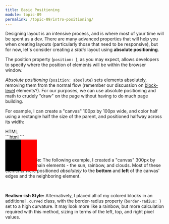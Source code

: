 ```yaml
---
title: Basic Positioning
module: topic-09
permalink: /topic-09/intro-positioning/
---
```


<div class="divider-heading"></div>

Designing layout is an intensive process, and is where most of your time will be spent as a dev. There are many advanced properties that will help you when creating layouts (particularly those that need to be responsive), but for now, let's consider creating a _static_ layout using **absolute positioning**.

The position property (`position: `), as you may expect, allows developers to specify where the position of elements will be within the browser window.

_Absolute positioning_ (`position: absolute`) sets elements absolutely, removing them from the normal flow (remember our discussion on [block-level](../../topic-06/div-element/) elements?). For our purposes, we can use absolute positioning and math to crudely "draw" on the page without having to do much page building.

For example, I can create a "canvas" 100px by 100px wide, and color half using a rectangle half the size of the parent, and positioned halfway across its width:

<div class="code-heading">
  <span class="html">HTML</span>
</div>
```html
<head>
  <style>
    .canvas {
      background-color: black;
      height: 100px;
      width: 100px;
      position: absolute;
    }
    .rectangle {
      background-color: red;
      height: 100px;
      width: 50px;
      position: absolute;
      left: 50px;
    }
  </style>
</head>

<body>
  <div class="canvas">
    <div class="rectangle"></div>
  </div>
</body>
```


#### Example

**Geometric Style:** The following example, I created a "canvas" 300px by 300px, with 3 main elements - the sun, rainbow, and clouds. Most of these elements were positioned _absolutely_ to the **bottom** and **left** of the canvas' edges and the neighboring element.


<div class="codepen-embed">
  <p data-height="400" data-theme-id="30567" data-slug-hash="MWeyROx" data-default-tab="css,result" data-user="retrog4m3r" data-embed-version="2" data-pen-title="[Topic-08] Basic Absolute Positioning" class="codepen"></p>
</div>

<br/>

**Realism-ish Style:** Alternatively, I placed all of my colored blocks in an additional `.curved` class, with the border-radius property (`border-radius: `) set to a high curvature. It may look more like a rainbow, but more calculation required with this method, sizing in terms of the left, top, and right pixel values.

<div class="codepen-embed">
  <p data-height="400" data-theme-id="30567" data-slug-hash="zYBqXpY" data-default-tab="css,result" data-user="retrog4m3r" data-embed-version="2" data-pen-title="[Topic-08] Basic Absolute Positioning, Pt. 2" class="codepen"></p>
</div>
